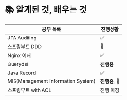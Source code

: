 # 📚 알게된 것, 배우는 것
| 공부 목록                                    | 진행상황    
| ------------------------------------------ | ----------- |
| JPA Auditing                            | ✅ |
| 스프링부트 DDD                          | 🔺 |
| Nginx 이해                      | ✅ |
| Querydsl                      | **진행중** |
| Java Record                     | ✅ |
| MIS(Management Information System)                   | **진행중**, 🔺 |
| 스프링부트 with ACL                      | 진행 예정 |

<!-- ✅, **진행중**, 🔺, 진행 예정 4개로 진행현황 표시 -->